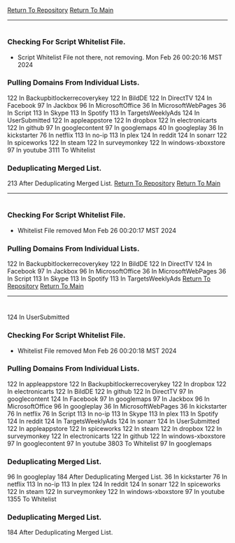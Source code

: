 [Return To Repository](https://github.com/DigitalWarrior/piholeparser/)
[Return To Main](https://github.com/DigitalWarrior/piholeparser/blob/master/RecentRunLogs/Mainlog.md)
____________________________________
# 
### Checking For Script Whitelist File.
* Script Whitelist File not there, not removing. Mon Feb 26 00:20:16 MST 2024
### Pulling Domains From Individual Lists.
122 In Backupbitlockerrecoverykey
122 In BildDE
122 In DirectTV
124 In Facebook
97 In Jackbox
96 In MicrosoftOffice
36 In MicrosoftWebPages
36 In Script
113 In Skype
113 In Spotify
113 In TargetsWeeklyAds
124 In UserSubmitted
122 In appleappstore
122 In dropbox
122 In electronicarts
122 In github
97 In googlecontent
97 In googlemaps
40 In googleplay
36 In kickstarter
76 In netflix
113 In no-ip
113 In plex
124 In reddit
124 In sonarr
122 In spiceworks
122 In steam
122 In surveymonkey
122 In windows-xboxstore
97 In youtube
3111 To Whitelist
### Deduplicating Merged List.
213 After Deduplicating Merged List.
[Return To Repository](https://github.com/DigitalWarrior/piholeparser/)
[Return To Main](https://github.com/DigitalWarrior/piholeparser/blob/master/RecentRunLogs/Mainlog.md)
____________________________________
# 
### Checking For Script Whitelist File.
* Whitelist File removed Mon Feb 26 00:20:17 MST 2024
### Pulling Domains From Individual Lists.
122 In Backupbitlockerrecoverykey
122 In BildDE
122 In DirectTV
124 In Facebook
97 In Jackbox
96 In MicrosoftOffice
36 In MicrosoftWebPages
36 In Script
113 In Skype
113 In Spotify
113 In TargetsWeeklyAds
[Return To Repository](https://github.com/DigitalWarrior/piholeparser/)
[Return To Main](https://github.com/DigitalWarrior/piholeparser/blob/master/RecentRunLogs/Mainlog.md)
____________________________________
# 
124 In UserSubmitted
### Checking For Script Whitelist File.
* Whitelist File removed Mon Feb 26 00:20:18 MST 2024
### Pulling Domains From Individual Lists.
122 In appleappstore
122 In Backupbitlockerrecoverykey
122 In dropbox
122 In electronicarts
122 In BildDE
122 In github
122 In DirectTV
97 In googlecontent
124 In Facebook
97 In googlemaps
97 In Jackbox
96 In MicrosoftOffice
96 In googleplay
36 In MicrosoftWebPages
36 In kickstarter
76 In netflix
76 In Script
113 In no-ip
113 In Skype
113 In plex
113 In Spotify
124 In reddit
124 In TargetsWeeklyAds
124 In sonarr
124 In UserSubmitted
122 In appleappstore
122 In spiceworks
122 In steam
122 In dropbox
122 In surveymonkey
122 In electronicarts
122 In github
122 In windows-xboxstore
97 In googlecontent
97 In youtube
3803 To Whitelist
97 In googlemaps
### Deduplicating Merged List.
96 In googleplay
184 After Deduplicating Merged List.
36 In kickstarter
76 In netflix
113 In no-ip
113 In plex
124 In reddit
124 In sonarr
122 In spiceworks
122 In steam
122 In surveymonkey
122 In windows-xboxstore
97 In youtube
1355 To Whitelist
### Deduplicating Merged List.
184 After Deduplicating Merged List.
